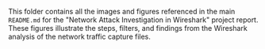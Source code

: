 This folder contains all the images and figures referenced in the main `README.md` for the "Network Attack Investigation in Wireshark" project report. These figures illustrate the steps, filters, and findings from the Wireshark analysis of the network traffic capture files.
